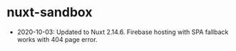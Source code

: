 # nuxt-sandbox

- 2020-10-03: Updated to Nuxt 2.14.6. Firebase hosting with SPA fallback works with 404 page error.
